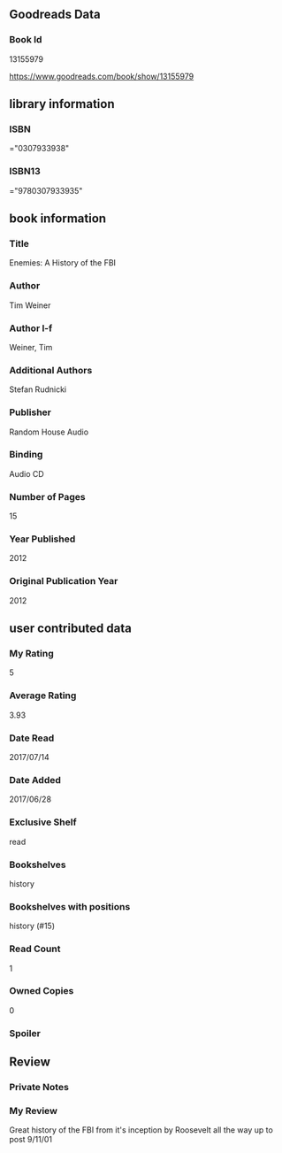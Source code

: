 <!-- This template shows how to bulk convert all columns of data into one markdown file -->
<!-- caveat: KeyError if there's a mismatch. Empty values output nothing -->

## Goodreads Data

### Book Id 

13155979

https://www.goodreads.com/book/show/13155979

## library information

### ISBN 
="0307933938"

### ISBN13 
="9780307933935"

## book information

### Title
Enemies: A History of the FBI

### Author 
Tim Weiner

### Author l-f 
Weiner, Tim

### Additional Authors
Stefan Rudnicki

### Publisher 
Random House Audio

### Binding
Audio CD

### Number of Pages
15

### Year Published
2012

### Original Publication Year 
2012

## user contributed data

### My Rating
5

### Average Rating
3.93

### Date Read
2017/07/14

### Date Added
2017/06/28

### Exclusive Shelf
read

### Bookshelves
history

### Bookshelves with positions
history (#15)

### Read Count
1

### Owned Copies
0

### Spoiler 


## Review

### Private Notes


### My Review
Great history of the FBI from it's inception by Roosevelt all the way up to post 9/11/01